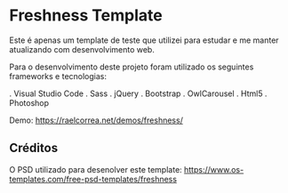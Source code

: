 # Freshness Template

Este é apenas um template de teste que utilizei para estudar e me manter atualizando com desenvolvimento web.

Para o desenvolvimento deste projeto foram utilizado os seguintes frameworks e tecnologias:

. Visual Studio Code
. Sass
. jQuery
. Bootstrap
. OwlCarousel
. Html5
. Photoshop

Demo:
https://raelcorrea.net/demos/freshness/

## Créditos
O PSD utilizado para desenolver este template:
https://www.os-templates.com/free-psd-templates/freshness
